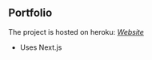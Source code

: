 ## Portfolio

The project is hosted on heroku: _<a href="https://portfolio-five-eta-12.vercel.app/" target="_blank">Website</a>_
* Uses Next.js
